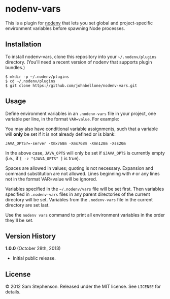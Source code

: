 # nodenv-vars

This is a plugin for [nodenv](https://github.com/OiNutter/nodenv)
that lets you set global and project-specific environment variables
before spawning Node processes.

## Installation

To install nodenv-vars, clone this repository into your
`~/.nodenv/plugins` directory. (You'll need a recent version of nodenv
that supports plugin bundles.)

    $ mkdir -p ~/.nodenv/plugins
    $ cd ~/.nodenv/plugins
    $ git clone https://github.com/johnbellone/nodenv-vars.git

## Usage

Define environment variables in an `.nodenv-vars` file in your project,
one variable per line, in the format `VAR=value`. For example:

You may also have conditional variable assignments, such that a
variable will **only** be set if it is not already defined or is blank:

    JAVA_OPTS?=-server -Xmx768m -Xms768m -Xmn128m -Xss20m

In the above case, `JAVA_OPTS` will only be set if `$JAVA_OPTS` is
currently empty (i.e., if `[ -z "$JAVA_OPTS" ]` is true).

Spaces are allowed in values; quoting is not necessary. Expansion and
command substitution are not allowed. Lines beginning with `#` or any
lines not in the format VAR=value will be ignored.

Variables specified in the `~/.nodenv/vars` file will be set
first. Then variables specified in `.nodenv-vars` files in any parent
directories of the current directory will be set. Variables from the
`.nodenv-vars` file in the current directory are set last.

Use the `nodenv vars` command to print all environment variables in the
order they'll be set.

## Version History

**1.0.0** (October 28th, 2013)

* Initial public release.

## License

&copy; 2012 Sam Stephenson. Released under the MIT license. See
`LICENSE` for details.
